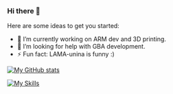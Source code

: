 ### Hi there 👋


Here are some ideas to get you started:

- 🔭 I’m currently working on ARM dev and 3D printing.
- 🤔 I’m looking for help with GBA development.
- ⚡ Fun fact: LAMA-unina is funny :)

[![My GitHub stats](https://github-readme-stats.vercel.app/api?username=salva00&count_private=true&theme=swift&show_icons=true)](https://github.com/anuraghazra/github-readme-stats)

[![My Skills](https://skillicons.dev/icons?i=c,cpp,rust,java,python,go,javascript,elixir,git,raspberrypi,arduino)](https://skillicons.dev)
